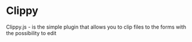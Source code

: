 # Clippy

Clippy.js - is the simple plugin that allows you to clip files to the forms with the possibility to edit
